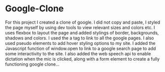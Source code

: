 # Google-Clone

For this project I created a clone of google. I did not copy and paste, I styled the page myself by using dev tools to view relevant sizes and colors etc. I uses flexbox to layout the page and added stylings of border, backgrounds, shadows and colors. I used the a tag to link to all the google pages. I also used pseudo elements to add hover styling options to my site. I added the Javascript function of window.open to link to a google search page to add some interactivity to the site. I also added the web speech api to enable dictation when the mic is clicked, along with a form element to create a fully functioning google clone...
 
